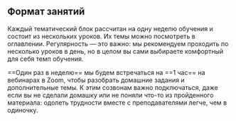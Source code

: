 ## Формат занятий

Каждый тематический блок рассчитан на одну неделю обучения и состоит из нескольких уроков. Их темы можно посмотреть в оглавлении. Регулярность — это важно: мы рекомендуем проходить по несколько уроков в день, но в целом вы сами выбираете комфортный для себя темп обучения.

==Один раз в неделю== мы будем встречаться на ==1 час== на вебинарах в Zoom, чтобы разобрать домашние задания и дополнительные темы. К этим созвонам важно подключаться, даже если вы не сделали домашку или не поняли что-то из пройденного материала: одолеть трудности вместе с преподавателями легче, чем в одиночку.
